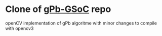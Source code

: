 # Clone of [gPb-GSoC](https://github.com/HiDiYANG/gPb-GSoC) repo

openCV implementation of gPb algoritme with minor changes to compile with opencv3